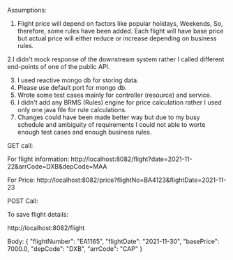 Assumptions: 
1. Flight price will depend on factors like popular holidays, Weekends,
So, therefore, some rules have been added. Each flight will have base price but
actual price will either reduce or increase depending on business rules.

2.I didn't mock response of the downstream system rather I called different end-points of one of the public API.

3. I used reactive mongo db for storing data.
4. Please use default port for mongo db.
5. Wrote some test cases mainly for controller (resource) and service.
6. I didn't add any BRMS (Rules) engine for price calculation rather I used only one
java file for rule calculations.
7. Changes could have been made better way but due to my busy schedule and ambiguity of requirements I could not able to worte enough test cases and enough business rules.

GET call:

For flight information:  http://localhost:8082/flight?date=2021-11-22&arrCode=DXB&depCode=MAA

For Price: http://localhost:8082/price?flightNo=BA4123&flightDate=2021-11-23

POST Call:

To save flight details:

http://localhost:8082/flight

Body:
{
"flightNumber": "EA1165",
"flightDate": "2021-11-30",
"basePrice": 7000.0,
"depCode": "DXB",
"arrCode": "CAP"
}
